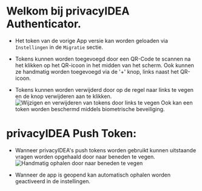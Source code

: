 # Welkom bij privacyIDEA Authenticator.

+ Het token van de vorige App versie kan worden geloaden via `Instellingen` in de `Migratie` sectie.

+ Tokens kunnen worden toegevoegd door een QR-Code te scannen na het klikken op het QR-icoon in het midden van het scherm.
  Ook kunnen ze handmatig worden toegevoegd via de '+' knop, links naast het QR-icoon.

+ Tokens kunnen worden verwijderd door op de regel naar links te vegen en de knop verwijderen aan te klikken.
  ![Wijzigen en verwijderen van tokens door links te vegen](resource:res/gif/help_delete_rename.gif)
  Ook kan een token worden beschermd middels biometrische beveiliging.


# privacyIDEA Push Token:

+ Wanneer privacyIDEA's push tokens worden gebruikt kunnen uitstaande vragen worden opgehaald door naar beneden te vegen.
  ![Handmatig ophalen door naar beneden te vegen](resource:res/gif/help_manual_poll.gif)

+ Wanneer de app is geopend kan automatisch ophalen worden geactiveerd in de instellingen.
